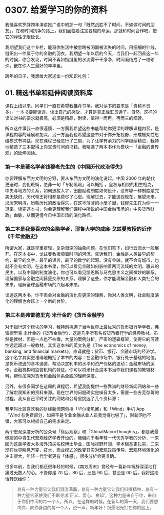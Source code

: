 # 0307. 给爱学习的你的资料

我挺喜欢罗胖跨年演讲推广语中的那一句「既然战胜不了时间，不如做时间的朋友」。在和时间抗争的路上，我们面临着注定要输的命运，那就和时间合作吧，把它的弹性无限延长。

我期望我们这个专栏，能将你生活中被忽略被闲置被流失的时间，用细细的针线，缝织出一件属于你的金融的羽衣。我期望一年以后的今天，当我们一起回首这一年的时候，你会发现，时间不再如指缝里的水流得干干净净，时间凝结成了一粒珍珠，嵌在你人生最好的年华里。

跨年的日子，我想给大家送出一份知识礼包：

## 01. 精选书单和延伸阅读资料库

课程上线以来，同学们一直在希望我推荐书单。我对读书的要求是「贵精不贵多」。一本书要能读透，读出自己的感受，才算是真正融汇贯通了。自然，这样的读法对书的要求就极高，必须是精品，耐读，值得一而再，再而三的细读。

所以这件事我一直很谨慎，一方面我希望这些书能帮助你更深的理解课程内容，是课程内容的延展和加深，另一方面我也希望这些书对于你开拓视野，形成框架性思维模式有裨益。现在课程已经进行了三周，为了让学有余力的同学继续精进，我特地精选了三本配得上你宝贵时间的书籍。我精选了两本书作为模块一「金融的世界观」的延伸阅读。

### 第一本是著名学者钱穆老先生的《中国历代政治得失》

你要理解东西方文明的分野，要从东西方文明的演化说起。中国 2000 年的朝代更迭时，变化斑斓，绝非一句「专制黑暗」可以概括 。皇权与相权的相生相克，中央与地方的关系，如何选拔人才，田亩赋税制度如何设计，没有哪一种制度是完美无缺的，历代帝王将相都是费尽了心思。理解过去，才能透视现在，展望未来。汉唐宋明清，历朝历代的政治得失，在这本薄薄的小册子里，钱穆先生在为你一一道来。读完这本书，你会更理解我们课程中所说的中国金融市场的」中央货币财政」血脉，从而更懂今日中国市场的演化路径。

### 第二本是我最喜欢的金融学者，耶鲁大学的威廉·戈兹曼教授的近作《千年金融史》

所谓大家，就是举重若轻，复杂艰深的抽象问题，在他们笔下，如行云流水一般展开。在这本书中，戈兹曼教授顺着时间的河流，告诉我们，金融是人类最早的契约，最早的文字，最早的语言，最早的数学的起源。没有金融，就不会有城市，也就不会有文明。在这本书里，你可以看见金融如何影响着两河流域的文明，雅典的民主，以及中国的制度演化，你也可以看见凯恩斯与马克思主义之间微妙的联系，理解国家与金融之间藤蔓交织的关系。理解了这些，你才能理解金融和人类社会的未来，理解全球金融市场的兴起与未来。

读透这两本书，你不但会对金融的演化有更深的理解，你对人类文明，社会制度演化的理解也会跃上一个新的台阶。

### 第三本是弗雷德里克·米什金的《货币金融学》

对于银行这个模块的学习，我特别挑选了当今世界上最优秀的货币银行学学者，弗雷德里克·米什金的《货币金融学》，这是几乎所有名校货币银行学的经典教材。虽然是教材，但是一点也不枯燥，大量的案例分析，严密的逻辑框架，使得它的可读性远远超过一般教材。其实这本书的英文名是《The economics of money, banking, and financial markets》，直译就是：货币、银行、金融市场的经济学。这个名字其实更准确地概括了本书的内容：在金融市场中，银行处于基础的地位，是货币流通的基本通道，帮助决定利率的水平和资产价格的波动；金融市场的运作，金融机构和监管机构的特征。你可以将米什金这本书当作我们课程的教辅材料，帮你加深对货币和金融体系全貌的理解深度。

另外，有很多同学在这周的课程后，希望我能提供一些靠谱的财经新闻网站和一些了解宏观知识的资料来源。现在世界的问题确实是噪音太多，需要一些去芜存菁的过程，我从自己平时关注的网站和公号里挑选了几个资料源：

我平时比较喜欢看的财经新闻网包括「华尔街见闻」和「Wind」手机 App「Wind 有免费部分，如果不是专业金融从业人员我觉得也够了」，财新网也不错，大家可以根据自己的需求来定。

两个宏观深度分析的公众号「徐远观察」和「GlobalMacroThoughts」，都是我最佩服的中青生代宏观经济学者开设的。我偏向于看年轻一代优秀学者的分析，一来因为这些学者大多海外顶尖名校博士毕业，国际视野开阔，学术根基更扎实，二来现在世界瞬息万变，技术，商业模式的改变其实对宏观政策传导，宏观环境演化的冲击很大，年轻一代学者更有「体感」，很多分析会更准确。

很多年前，当我们都还很年轻的时候，《南方周末》曾经有一篇新年祝辞深深地打痛过无数人的心。不管你是 70 后，80 后，还是 90 后，甚至是 00 后，我将这段话转送给你：

> 总有一种力量它让我们泪流满面，总有一种力量它让我们抖擞精神，总有一种力量它驱使我们不断寻求‘正义、爱心、良知’。这种力量来自于你，来自于你们中间的每一个人。所以，在这样的时候，在新年的第一天，我们要想向你、向你身边的每一个人，说一声，新年好！祝愿阳光打在你的脸上。

